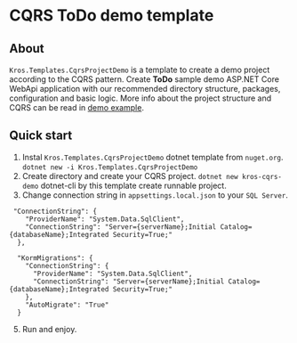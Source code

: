 ﻿# CQRS ToDo demo template

## About
`Kros.Templates.CqrsProjectDemo` is a template to create a demo project according to the CQRS pattern.
Create **ToDo** sample demo ASP.NET Core WebApi application with our recommended directory structure, packages, configuration and basic logic.
More info about the project structure and CQRS can be read in [demo example](https://github.com/Kros-sk/Kros.AspNetCore.BestPractices/blob/master/README.md).

## Quick start

1. Instal `Kros.Templates.CqrsProjectDemo` dotnet template from `nuget.org`.
   `dotnet new -i Kros.Templates.CqrsProjectDemo`
2. Create directory and create your CQRS project.
   `dotnet new kros-cqrs-demo`
   dotnet-cli by this template create runnable project.
4. Change connection string in `appsettings.local.json` to your `SQL Server`.

```
 "ConnectionString": {
    "ProviderName": "System.Data.SqlClient",
    "ConnectionString": "Server={serverName};Initial Catalog={databaseName};Integrated Security=True;"
  },

  "KormMigrations": {
    "ConnectionString": {
      "ProviderName": "System.Data.SqlClient",
      "ConnectionString": "Server={serverName};Initial Catalog={databaseName};Integrated Security=True;"
    },
    "AutoMigrate": "True"
  }
```

5. Run and enjoy.
